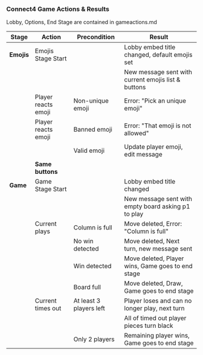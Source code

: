 ### Connect4 Game Actions & Results

Lobby, Options, End Stage are contained in gameactions.md

| **Stage**  | **Action**          | **Precondition**        | **Result**                                          |
| ---------- | ------------------- | ----------------------- | --------------------------------------------------- |
| **Emojis** | Emojis Stage Start  |                         | Lobby embed title changed, default emojis set       |
|            |                     |                         | New message sent with current emojis list & buttons |
|            | Player reacts emoji | Non-unique emoji        | Error: "Pick an unique emoji"                       |
|            | Player reacts emoji | Banned emoji            | Error: "That emoji is not allowed"                  |
|            |                     | Valid emoji             | Update player emoji, edit message                   |
|            | **Same buttons**    |                         |
| **Game**   | Game Stage Start    |                         | Lobby embed title changed                           |
|            |                     |                         | New message sent with empty board asking p1 to play |
|            | Current plays       | Column is full          | Move deleted, Error: "Column is full"               |
|            |                     | No win detected         | Move deleted, Next turn, new message sent           |
|            |                     | Win detected            | Move deleted, Player wins, Game goes to end stage   |
|            |                     | Board full              | Move deleted, Draw, Game goes to end stage          |
|            | Current times out   | At least 3 players left | Player loses and can no longer play, next turn      |
|            |                     |                         | All of timed out player pieces turn black           |
|            |                     | Only 2 players          | Remaining player wins, Game goes to end stage       |

